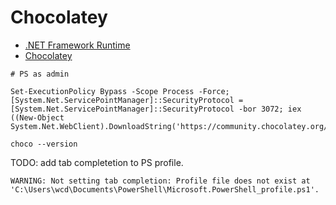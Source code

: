 # Chocolatey

* [.NET Framework Runtime](https://dotnet.microsoft.com/en-us/download/dotnet-framework)
* [Chocolatey](https://chocolatey.org/install)

```
# PS as admin

Set-ExecutionPolicy Bypass -Scope Process -Force; [System.Net.ServicePointManager]::SecurityProtocol = [System.Net.ServicePointManager]::SecurityProtocol -bor 3072; iex ((New-Object System.Net.WebClient).DownloadString('https://community.chocolatey.org/install.ps1'))

choco --version
```

TODO: add tab completetion to PS profile.
```
WARNING: Not setting tab completion: Profile file does not exist at 'C:\Users\wcd\Documents\PowerShell\Microsoft.PowerShell_profile.ps1'.
```
